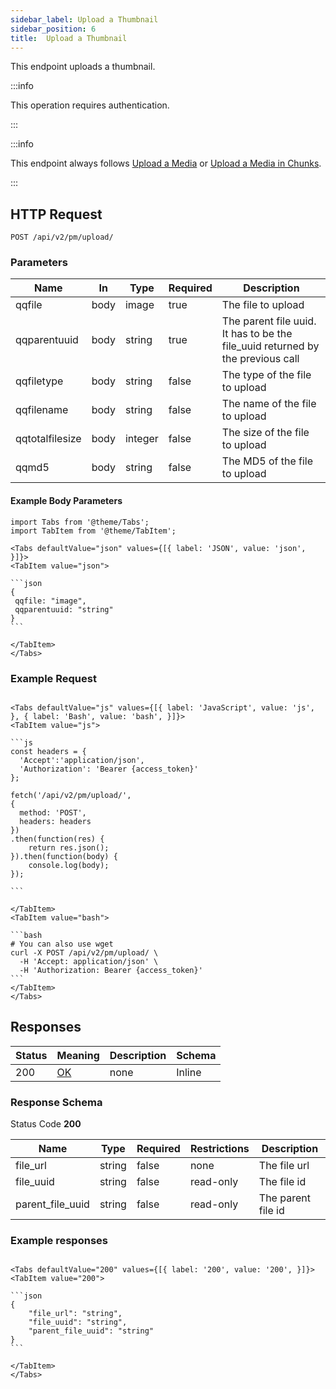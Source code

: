 ```yaml
---
sidebar_label: Upload a Thumbnail
sidebar_position: 6
title:  Upload a Thumbnail
---
```


This endpoint uploads a thumbnail.

:::info

This operation requires authentication.

:::

:::info

This endpoint always follows [Upload a Media](/docs/apireference/v2/privatemessage/upload_a_media) or [Upload a Media in Chunks](/docs/apireference/v2/privatemessage/upload_a_media_in_chunks).

:::

## HTTP Request

`POST /api/v2/pm/upload/`

### Parameters

|Name|In|Type|Required|Description|
|---|---|---|---|---|
|qqfile|body|image|true|The file to upload|
|qqparentuuid|body|string|true|The parent file uuid. It has to be the file_uuid returned by the previous call|
|qqfiletype|body|string|false|The type of the file to upload|
|qqfilename|body|string|false|The name of the file to upload|
|qqtotalfilesize|body|integer|false|The size of the file to upload|
|qqmd5|body|string|false|The MD5 of the file to upload|

#### Example Body Parameters

````mdx-code-block
import Tabs from '@theme/Tabs';
import TabItem from '@theme/TabItem';

<Tabs defaultValue="json" values={[{ label: 'JSON', value: 'json', }]}>
<TabItem value="json">

```json
{
 qqfile: "image",
 qqparentuuid: "string"
}
```

</TabItem>
</Tabs>
````

### Example Request

````mdx-code-block

<Tabs defaultValue="js" values={[{ label: 'JavaScript', value: 'js', }, { label: 'Bash', value: 'bash', }]}>
<TabItem value="js">

```js
const headers = {
  'Accept':'application/json',
  'Authorization': 'Bearer {access_token}'
};

fetch('/api/v2/pm/upload/',
{
  method: 'POST',
  headers: headers
})
.then(function(res) {
    return res.json();
}).then(function(body) {
    console.log(body);
});

```

</TabItem>
<TabItem value="bash">

```bash
# You can also use wget
curl -X POST /api/v2/pm/upload/ \
  -H 'Accept: application/json' \
  -H 'Authorization: Bearer {access_token}'
```
</TabItem>
</Tabs>
````

## Responses

|Status|Meaning|Description|Schema|
|---|---|---|---|
|200|[OK](https://tools.ietf.org/html/rfc7231#section-6.3.1)|none|Inline|

### Response Schema

Status Code **200**

|Name|Type|Required|Restrictions|Description|
|---|---|---|---|---|
|file_url|string|false|none|The file url|
|file_uuid|string|false|read-only|The file id|
|parent_file_uuid|string|false|read-only|The parent file id|


### Example responses


````mdx-code-block

<Tabs defaultValue="200" values={[{ label: '200', value: '200', }]}>
<TabItem value="200">

```json
{
    "file_url": "string",
    "file_uuid": "string",
    "parent_file_uuid": "string"
}
```

</TabItem>
</Tabs>
````




